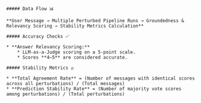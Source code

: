 
    ##### Data Flow 📊

    **User Message → Multiple Perturbed Pipeline Runs → Groundedness & Relevancy Scoring → Stability Metrics Calculation**

    ##### Accuracy Checks ✅

    * **Answer Relevancy Scoring:**
        * LLM-as-a-Judge scoring on a 5-point scale.
        * Scores **4–5** are considered accurate.

    ##### Stability Metrics ⚖️

    * **Total Agreement Rate** = (Number of messages with identical scores across all perturbations) / (Total messages)
    * **Prediction Stability Rate** = (Number of majority vote scores among perturbations) / (Total perturbations)
    